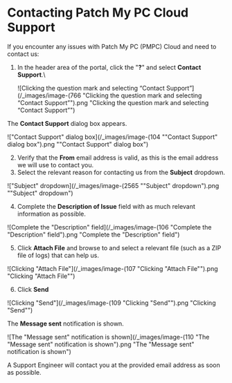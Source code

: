 # Contacting Patch My PC Cloud Support

If you encounter any issues with Patch My PC (PMPC) Cloud and need to contact us:

1.  In the header area of the portal, click the "**?**" and select **Contact Support**.\


    ![Clicking the question mark and selecting “Contact Support”](/_images/image-(766 "Clicking the question mark and selecting “Contact Support”").png "Clicking the question mark and selecting “Contact Support”")



The **Contact Support** dialog box appears.

![&#x22;Contact Support&#x22; dialog box](/_images/image-(104 "&#x22;Contact Support&#x22; dialog box").png "&#x22;Contact Support&#x22; dialog box")

2. Verify that the **From** email address is valid, as this is the email address we will use to contact you.
3. Select the relevant reason for contacting us from the **Subject** dropdown.

![&#x22;Subject&#x22; dropdown](/_images/image-(2565 "&#x22;Subject&#x22; dropdown").png "&#x22;Subject&#x22; dropdown")

4. Complete the **Description of Issue** field with as much relevant information as possible.

![Complete the &#x22;Description&#x22; field](/_images/image-(106 "Complete the &#x22;Description&#x22; field").png "Complete the &#x22;Description&#x22; field")

5. Click **Attach File** and browse to and select a relevant file (such as a ZIP file of logs) that can help us.

![Clicking &#x22;Attach File&#x22;](/_images/image-(107 "Clicking &#x22;Attach File&#x22;").png "Clicking &#x22;Attach File&#x22;")

6. Click **Send**

![Clicking &#x22;Send&#x22;](/_images/image-(109 "Clicking &#x22;Send&#x22;").png "Clicking &#x22;Send&#x22;")

The **Message sent** notification is shown.

![The &#x22;Message sent&#x22; notification is shown](/_images/image-(110 "The &#x22;Message sent&#x22; notification is shown").png "The &#x22;Message sent&#x22; notification is shown")

A Support Engineer will contact you at the provided email address as soon as possible.